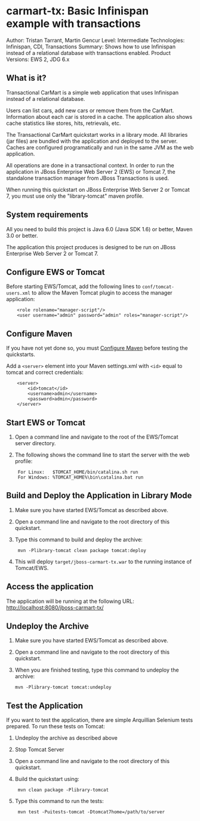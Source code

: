 carmart-tx: Basic Infinispan example with transactions
=================================================================
Author: Tristan Tarrant, Martin Gencur
Level: Intermediate
Technologies: Infinispan, CDI, Transactions
Summary: Shows how to use Infinispan instead of a relational database with transactions enabled.
Product Versions: EWS 2, JDG 6.x

What is it?
-----------

Transactional CarMart is a simple web application that uses Infinispan instead of a relational database.

Users can list cars, add new cars or remove them from the CarMart. Information about each car is stored in a cache. The application also shows cache statistics like stores, hits, retrievals, etc. 

The Transactional CarMart quickstart works in a library mode. All libraries (jar files) are bundled with the application and deployed to the server. Caches are configured programatically and run in the same JVM as the web application.

All operations are done in a transactional context. In order to run the application in JBoss Enterprise Web Server 2 (EWS) or Tomcat 7, the standalone transaction manager from JBoss Transactions is used.

When running this quickstart on JBoss Enterprise Web Server 2 or Tomcat 7, you must use only the "library-tomcat" maven profile.


System requirements
-------------------

All you need to build this project is Java 6.0 (Java SDK 1.6) or better, Maven 3.0 or better.

The application this project produces is designed to be run on JBoss Enterprise Web Server 2 or Tomcat 7.

 
Configure EWS or Tomcat
-----------------------

Before starting EWS/Tomcat, add the following lines to `conf/tomcat-users.xml` to allow the Maven Tomcat plugin to access the manager application:

        <role rolename="manager-script"/>
        <user username="admin" password="admin" roles="manager-script"/>
        
Configure Maven
---------------

If you have not yet done so, you must [Configure Maven](https://github.com/jboss-developer/jboss-developer-shared-resources/blob/master/guides/CONFIGURE_MAVEN.md#configure-maven-to-build-and-deploy-the-quickstarts) before testing the quickstarts.


Add a `<server>` element into your Maven settings.xml with `<id>` equal to tomcat and correct credentials:

        <server>
            <id>tomcat</id>
            <username>admin</username>
            <password>admin</password>
        </server>

        
Start EWS or Tomcat
-------------------

1. Open a command line and navigate to the root of the EWS/Tomcat server directory.
2. The following shows the command line to start the server with the web profile:

        For Linux:   $TOMCAT_HOME/bin/catalina.sh run
        For Windows: %TOMCAT_HOME%\bin\catalina.bat run


Build and Deploy the Application in Library Mode
------------------------------------------------

1. Make sure you have started EWS/Tomcat as described above.
2. Open a command line and navigate to the root directory of this quickstart.
3. Type this command to build and deploy the archive:

        mvn -Plibrary-tomcat clean package tomcat:deploy
        
4. This will deploy `target/jboss-carmart-tx.war` to the running instance of Tomcat/EWS.


Access the application
---------------------

The application will be running at the following URL: <http://localhost:8080/jboss-carmart-tx/>


Undeploy the Archive
--------------------

1. Make sure you have started EWS/Tomcat as described above.
2. Open a command line and navigate to the root directory of this quickstart.
3. When you are finished testing, type this command to undeploy the archive:

    `mvn -Plibrary-tomcat tomcat:undeploy `


Test the Application
------------------------------------

If you want to test the application, there are simple Arquillian Selenium tests prepared.
To run these tests on Tomcat:

1. Undeploy the archive as described above
2. Stop Tomcat Server
3. Open a command line and navigate to the root directory of this quickstart.
4. Build the quickstart using:

        mvn clean package -Plibrary-tomcat

5. Type this command to run the tests:

        mvn test -Puitests-tomcat -Dtomcat7home=/path/to/server

